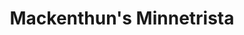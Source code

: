 ---
title: "Mackenthun's Minnetrista"
url: /minnetrista/mackenthuns-minnetrista/
shop: Supermarkt
---